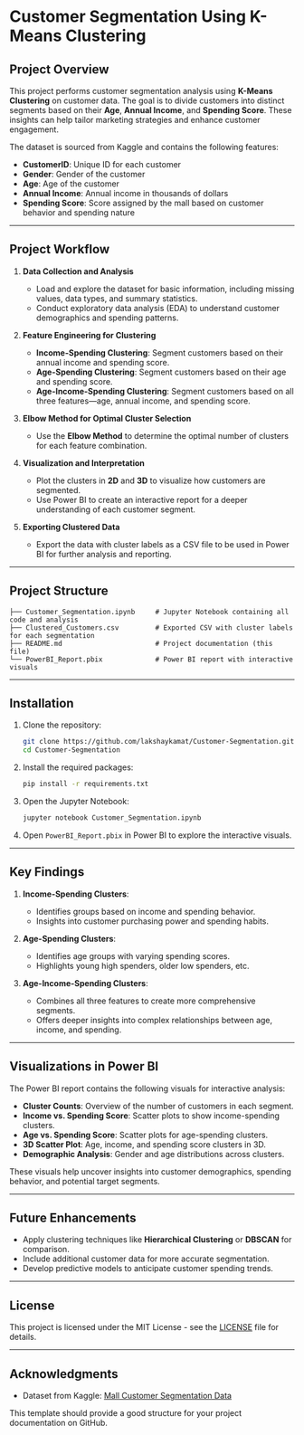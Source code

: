 # Customer Segmentation Using K-Means Clustering

## Project Overview

This project performs customer segmentation analysis using **K-Means Clustering** on customer data. The goal is to divide customers into distinct segments based on their **Age**, **Annual Income**, and **Spending Score**. These insights can help tailor marketing strategies and enhance customer engagement.

The dataset is sourced from Kaggle and contains the following features:
- **CustomerID**: Unique ID for each customer
- **Gender**: Gender of the customer
- **Age**: Age of the customer
- **Annual Income**: Annual income in thousands of dollars
- **Spending Score**: Score assigned by the mall based on customer behavior and spending nature

---

## Project Workflow

1. **Data Collection and Analysis**  
   - Load and explore the dataset for basic information, including missing values, data types, and summary statistics.
   - Conduct exploratory data analysis (EDA) to understand customer demographics and spending patterns.

2. **Feature Engineering for Clustering**
   - **Income-Spending Clustering**: Segment customers based on their annual income and spending score.
   - **Age-Spending Clustering**: Segment customers based on their age and spending score.
   - **Age-Income-Spending Clustering**: Segment customers based on all three features—age, annual income, and spending score.

3. **Elbow Method for Optimal Cluster Selection**
   - Use the **Elbow Method** to determine the optimal number of clusters for each feature combination.

4. **Visualization and Interpretation**
   - Plot the clusters in **2D** and **3D** to visualize how customers are segmented.
   - Use Power BI to create an interactive report for a deeper understanding of each customer segment.

5. **Exporting Clustered Data**
   - Export the data with cluster labels as a CSV file to be used in Power BI for further analysis and reporting.

---

## Project Structure

```
├── Customer_Segmentation.ipynb     # Jupyter Notebook containing all code and analysis
├── Clustered_Customers.csv         # Exported CSV with cluster labels for each segmentation
├── README.md                       # Project documentation (this file)
└── PowerBI_Report.pbix             # Power BI report with interactive visuals
```

---

## Installation

1. Clone the repository:
   ```bash
   git clone https://github.com/lakshaykamat/Customer-Segmentation.git
   cd Customer-Segmentation
   ```

2. Install the required packages:
   ```bash
   pip install -r requirements.txt
   ```

3. Open the Jupyter Notebook:
   ```bash
   jupyter notebook Customer_Segmentation.ipynb
   ```

4. Open `PowerBI_Report.pbix` in Power BI to explore the interactive visuals.

---

## Key Findings

1. **Income-Spending Clusters**:
   - Identifies groups based on income and spending behavior.
   - Insights into customer purchasing power and spending habits.

2. **Age-Spending Clusters**:
   - Identifies age groups with varying spending scores.
   - Highlights young high spenders, older low spenders, etc.

3. **Age-Income-Spending Clusters**:
   - Combines all three features to create more comprehensive segments.
   - Offers deeper insights into complex relationships between age, income, and spending.

---

## Visualizations in Power BI

The Power BI report contains the following visuals for interactive analysis:
- **Cluster Counts**: Overview of the number of customers in each segment.
- **Income vs. Spending Score**: Scatter plots to show income-spending clusters.
- **Age vs. Spending Score**: Scatter plots for age-spending clusters.
- **3D Scatter Plot**: Age, income, and spending score clusters in 3D.
- **Demographic Analysis**: Gender and age distributions across clusters.

These visuals help uncover insights into customer demographics, spending behavior, and potential target segments.

---

## Future Enhancements

- Apply clustering techniques like **Hierarchical Clustering** or **DBSCAN** for comparison.
- Include additional customer data for more accurate segmentation.
- Develop predictive models to anticipate customer spending trends.

---

## License

This project is licensed under the MIT License - see the [LICENSE](LICENSE) file for details.

---

## Acknowledgments

- Dataset from Kaggle: [Mall Customer Segmentation Data](https://www.kaggle.com/vjchoudhary7/customer-segmentation-tutorial-in-python)

This template should provide a good structure for your project documentation on GitHub.
